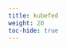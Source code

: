 ```yaml
---
title: kubefed
weight: 20
toc-hide: true
---
```


<!--
---
title: kubefed
weight: 20
toc-hide: true
---
-->

